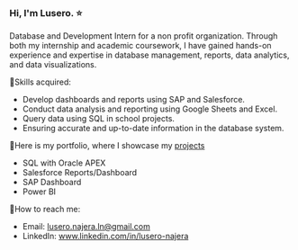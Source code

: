 ### Hi, I'm Lusero. ⭐

Database and Development Intern for a non profit organization. Through both my internship and academic coursework, I have gained hands-on experience and expertise in database management, reports, data analytics, and data visualizations.

💠Skills acquired: 
  - Develop dashboards and reports using SAP and Salesforce.
  - Conduct data analysis and reporting using Google Sheets and Excel.
  - Query data using SQL in school projects.
  - Ensuring accurate and up-to-date information in the database system.

💠Here is my portfolio, where I showcase my [projects](https://github.com/LuseroNajera/Projects/blob/main/README.md)
  - SQL with Oracle APEX 
  - Salesforce Reports/Dashboard
  - SAP Dashboard
  - Power BI 

💠How to reach me:
  - Email: lusero.najera.ln@gmail.com
  - LinkedIn: www.linkedin.com/in/lusero-najera
    
